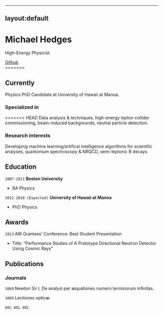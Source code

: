 <!--
---
<<<<<<< HEAD
layout: cv
title: Isaac Newtons's CV
---
-->

---
layout:default
---

# Michael Hedges
High-Energy Physicist.

<div id="webaddress">
<a href="github.com/mhedges">Github</a>
</div>
=======

## Currently
Physics PhD Candidate at University of Hawaii at Manoa.

### Specialized in
<<<<<<< HEAD
Data analysis & techniques, high-energy lepton collider commissioning,
beam-induced backgrounds, neutral particle detection.


### Research interests

Developing machine learning/artifical intelligence algorithms for scientific
analyses, quarkonium spectroscopy & NRQCD, semi-leptonic B decays


## Education
`2007-2011`
__Boston University__

- BA Physics

`2012-2018 (Expected)`
__University of Hawaii at Manoa__

- PhD Physics


## Awards

`2013`
ARI Grantees' Conference: Best Student Presentation
- Title: "Performance Studies of A Prototype Directional Neutron Detector Using
Cosmic Rays"


## Publications

<!-- A list is also available [online](http://scholar.google.co.uk/citations?user=LTOTl0YAAAAJ) -->

### Journals

`1669`
Newton Sir I, De analysi per æquationes numero terminorum infinitas. 

`1669`
Lectiones opticæ.

etc. etc. etc.



<!-- ### Footer

Last updated: May 2013 -->
